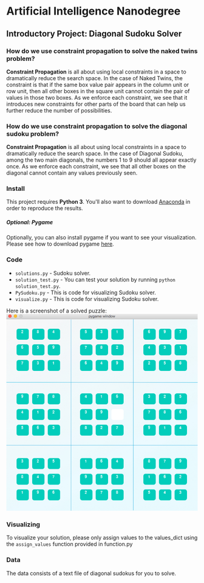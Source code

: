 # Artificial Intelligence Nanodegree
## Introductory Project: Diagonal Sudoku Solver

###  How do we use constraint propagation to solve the naked twins problem? 
**Constraint Propagation** is all about using local constraints in a space to dramatically reduce the search space. In the case of Naked Twins, the constraint is that if the same box value pair appears in the  column unit or row unit, then all other boxes in the square unit cannot contain the pair of values in those two boxes. As we enforce each constraint, we see that it introduces new constraints for other parts of the board that can help us further reduce the number of possibilities. 

### How do we use constraint propagation to solve the diagonal sudoku problem?  
**Constraint Propagation** is all about using local constraints in a space to dramatically reduce the search space. In the case of Diagonal Sudoku, among the two main diagonals, the numbers 1 to 9 should all appear exactly once. As we enforce each constraint, we see that all other boxes on the diagonal cannot contain any values previously seen.

### Install

This project requires **Python 3**. You'll also want to download [Anaconda](https://www.continuum.io/downloads) in order to reproduce the results.

##### Optional: Pygame

Optionally, you can also install pygame if you want to see your visualization. Please see how to download pygame [here](http://www.pygame.org/download.shtml).

### Code

* `solutions.py` - Sudoku solver.
* `solution_test.py` - You can test your solution by running `python solution_test.py`.
* `PySudoku.py` - This is code for visualizing Sudoku solver.
* `visualize.py` - This is code for visualizing Sudoku solver.

Here is a screenshot of a solved puzzle:
![Solved Puzzle](images/solved.png)

### Visualizing

To visualize your solution, please only assign values to the values_dict using the ```assign_values``` function provided in function.py

### Data

The data consists of a text file of diagonal sudokus for you to solve.